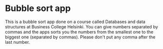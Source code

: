 # Bubble sort app

This is a bubble sort app done on a course called Databases and data structures at Business College Helsinki. You can give numbers separated by commas and the apps sorts you the numbers from the smallest one to the biggest one (separated by commas). Please don't put any comma after the last number.
